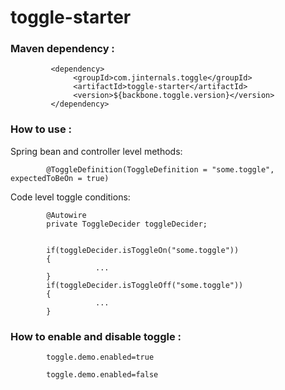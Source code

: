 # toggle-starter

### Maven dependency :

             <dependency>
                  <groupId>com.jinternals.toggle</groupId>
                  <artifactId>toggle-starter</artifactId>
                  <version>${backbone.toggle.version}</version>
             </dependency>

### How to use :

Spring bean and controller level methods:

            @ToggleDefinition(ToggleDefinition = "some.toggle", expectedToBeOn = true)

    
Code level toggle conditions:
    
            @Autowire
            private ToggleDecider toggleDecider;
    
               
            if(toggleDecider.isToggleOn("some.toggle"))
            {
                       ...
            }
            if(toggleDecider.isToggleOff("some.toggle"))
            {
                       ...
            }

### How to enable and disable toggle : 

            toggle.demo.enabled=true
        
            toggle.demo.enabled=false

